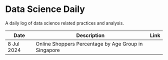 # Data Science Daily 

A daily log of data science related practices and analysis. 

|Date|Description|Link|
|----|-----------|----|
|8 Jul 2024|Online Shoppers Percentage by Age Group in Singapore||